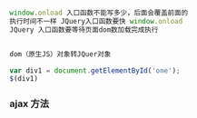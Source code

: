 

``` javascript

window.onload 入口函数不能写多少，后面会覆盖前面的
执行时间不一样 JQuery入口函数要快 window.onload
JQuery 入口函数要等待页面dom数加载完成执行


dom（原生JS）对象转JQuer对象

var div1 = document.getElementById('one');
$(div1)

```





### ajax 方法


```javascript







```


















